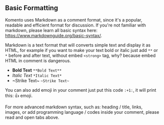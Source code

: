 ## Basic Formatting

Komento uses Markdown as a comment format, since it's a popular, readable and efficient format for discussion. If you're not familiar with markdown, please learn all basic syntax here: https://www.markdownguide.org/basic-syntax/.

Markdown is a text format that will converts simple text and display it as HTML, for example if you want to make your text bold or italic just add `**` or `*` before and after text, without embed `<strong>` tag, why? because embed HTML in comment is dangerous.

* **Bold Text** `**Bold Text**`
* *Italic Text* `*Italic Text*`
* ~Strike Text~ `~Strike Text~`

You can also add emoji in your comment just put this code `:+1:`, it will print this: :+1: emoji.

For more advanced markdown syntax, such as: heading / title, links, images, or add programming language / codes inside your comment, please read and open tabs above.
